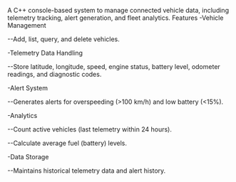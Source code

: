 A C++ console-based system to manage connected vehicle data, including telemetry tracking, alert generation, and fleet analytics.
Features
-Vehicle Management

--Add, list, query, and delete vehicles.

-Telemetry Data Handling

--Store latitude, longitude, speed, engine status, battery level, odometer readings, and diagnostic codes.

-Alert System

--Generates alerts for overspeeding (>100 km/h) and low battery (<15%).

-Analytics

--Count active vehicles (last telemetry within 24 hours).

--Calculate average fuel (battery) levels.

-Data Storage

--Maintains historical telemetry data and alert history.

